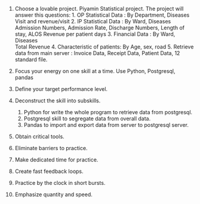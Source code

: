 1. Choose a lovable project.
    Piyamin Statistical project.
        The project will answer this questions:
        1. OP Statistical Data : By Department, Diseases
                                 Visit and revenue/visit 
        2. IP Statistical Data : By Ward, Diseases 
                                 Admission Numbers, Admission Rate,
                                 Discharge Numbers, Length of stay, ALOS
                                 Revenue per patient days
        3. Financial Data : By Ward, Diseases    
                            Total Revenue
        4. Characteristic of patients: By Age, sex, road
        5. Retrieve data from main server : Invoice Data, Receipt Data, Patient Data, 12 standard file.
                                    
2. Focus your energy on one skill at a time.
        Use Python, Postgresql, pandas
3. Define your target performance level.
4. Deconstruct the skill into subskills.
    1. Python for write the whole program to retrieve data from postgresql.
    2. Postgresql skill to segregate data from overall data.
    3. Pandas to import and export data from server to postgresql server.
    
5. Obtain critical tools.
6. Eliminate barriers to practice.
7. Make dedicated time for practice.
8. Create fast feedback loops.
9. Practice by the clock in short bursts.
10. Emphasize quantity and speed.